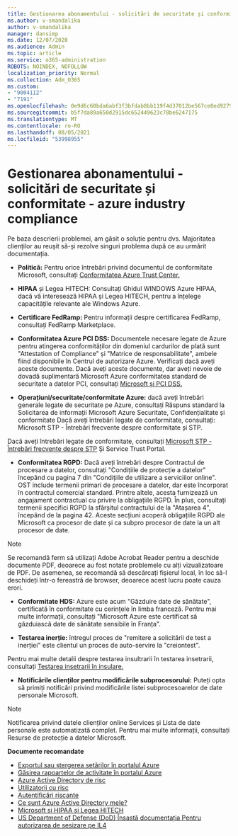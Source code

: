 ```yaml
---
title: Gestionarea abonamentului - solicitări de securitate și conformitate - azure industry compliance
ms.author: v-smandalika
author: v-smandalika
manager: dansimp
ms.date: 12/07/2020
ms.audience: Admin
ms.topic: article
ms.service: o365-administration
ROBOTS: NOINDEX, NOFOLLOW
localization_priority: Normal
ms.collection: Adm_O365
ms.custom:
- "9004112"
- "7191"
ms.openlocfilehash: 0e9d6c60bda6abf3f3bfdab8bb119f4d37012be567ce8ed9279f245539e3c2ae
ms.sourcegitcommit: b5f7da89a650d2915dc652449623c78be6247175
ms.translationtype: MT
ms.contentlocale: ro-RO
ms.lasthandoff: 08/05/2021
ms.locfileid: "53998955"
---
```

# <a name="subscription-management---security-and-compliance-requests---azure-industry-compliance-accreditation"></a>Gestionarea abonamentului - solicitări de securitate și conformitate - azure industry compliance

Pe baza descrierii problemei, am găsit o soluție pentru dvs. Majoritatea clienților au reușit să-și rezolve singuri problema după ce au urmărit documentația.

- **Politică:** Pentru orice întrebări privind documentul de conformitate Microsoft, consultați [Conformitatea Azure Trust Center.](https://docs.microsoft.com/compliance/regulatory/offering-SOC)

- **HIPAA** și Legea HITECH: Consultați Ghidul WINDOWS Azure HIPAA, dacă vă interesează HIPAA și Legea HITECH, pentru a înțelege capacitățile relevante ale Windows Azure.

- **Certificare FedRamp:** Pentru informații despre certificarea FedRamp, consultați FedRamp Marketplace.

- **Conformitatea Azure PCI DSS:** Documentele necesare legate de Azure pentru atingerea conformităților din domeniul cardurilor de plată sunt "Attestation of Compliance" și "Matrice de responsabilitate", ambele fiind disponibile în Centrul de autorizare Azure. Verificați dacă aveți aceste documente. Dacă aveți aceste documente, dar aveți nevoie de dovadă suplimentară Microsoft Azure conformitatea standard de securitate a datelor PCI, consultați [Microsoft și PCI DSS.](https://docs.microsoft.com/compliance/regulatory/offering-PCI-DSS)

- **Operațiuni/securitate/conformitate Azure:** dacă aveți întrebări generale legate de securitate pe Azure, consultați Răspuns standard la Solicitarea de informații Microsoft Azure Securitate, Confidențialitate și conformitate Dacă aveți întrebări legate de conformitate, consultați: Microsoft STP - Întrebări frecvente despre conformitate și STP.

Dacă aveți întrebări legate de conformitate, consultați [Microsoft STP - Întrebări frecvente despre STP](https://www.microsoft.com/trust-center/compliance/compliance-overview) Și Service Trust Portal.

- **Conformitatea RGPD:** Dacă aveți întrebări despre Contractul de procesare a datelor, consultați "Condițiile de protecție a datelor" începând cu pagina 7 din "Condițiile de utilizare a serviciilor online". OST include termenii primari de procesare a datelor, dar este încorporat în contractul comercial standard. Printre altele, acesta furnizează un angajament contractual cu privire la obligațiile RGPD. În plus, consultați termenii specifici RGPD la sfârșitul contractului de la "Atașarea 4", începând de la pagina 42. Aceste secțiuni acoperă obligațiile RGPD ale Microsoft ca procesor de date și ca subpro procesor de date la un alt procesor de date.

> [!NOTE]
> Se recomandă ferm să utilizați Adobe Acrobat Reader pentru a deschide documente PDF, deoarece au fost notate problemele cu alți vizualizatoare de PDF. De asemenea, se recomandă să descărcați fișierul local, în loc să-l deschideți într-o fereastră de browser, deoarece acest lucru poate cauza erori.

- **Conformitate HDS:** Azure este acum "Găzduire date de sănătate", certificată în conformitate cu cerințele în limba franceză. Pentru mai multe informații, consultați "Microsoft Azure este certificat să găzduiască date de sănătate sensibile în Franța".

- **Testarea inerție:** întregul proces de "remitere a solicitării de test a inerției" este clientul un proces de auto-servire la "creiontest".

Pentru mai multe detalii despre testarea insultrarii în testarea insetrarii, consultați [Testarea insetrarii în insulare.](https://docs.microsoft.com/azure/security/fundamentals/pen-testing)

- **Notificările clienților pentru modificările subprocesorului:** Puteți opta să primiți notificări privind modificările listei subprocesoarelor de date personale Microsoft.

> [!NOTE]
> Notificarea privind datele clienților online Services și Lista de date personale este automatizată complet. Pentru mai multe informații, consultați Resurse de protecție a datelor Microsoft.

**Documente recomandate**

- [Exportul sau ștergerea setărilor în portalul Azure](https://docs.microsoft.com/azure/azure-portal/set-preferences)
- [Găsirea rapoartelor de activitate în portalul Azure](https://docs.microsoft.com/azure/active-directory/reports-monitoring/howto-find-activity-reports)
- [Azure Active Directory de risc](https://docs.microsoft.com/azure/active-directory/identity-protection/overview-identity-protection)
- [Utilizatorii cu risc](https://docs.microsoft.com/azure/active-directory/identity-protection/overview-identity-protection)
- [Autentificări riscante](https://docs.microsoft.com/azure/active-directory/identity-protection/overview-identity-protection)
- [Ce sunt Azure Active Directory mele?](https://docs.microsoft.com/azure/active-directory/reports-monitoring/overview-reports)
- [Microsoft și HIPAA și Legea HITECH](https://docs.microsoft.com/compliance/regulatory/offering-hipaa-hitech)
- [US Department of Defense (DoD) Însastă documentația Pentru autorizarea de sesizare pe IL4](https://docs.microsoft.com/compliance/regulatory/offering-DoD-DISA-L2-L4-L5)













